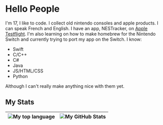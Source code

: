 # Hello People
I'm 17, I like to code. I collect old nintendo consoles and apple products. I can speak French and English. I have an app, NESTracker, on [Apple Testflight](https://testflight.apple.com/join/wwep90dI). I'm also learning on how to make homebrew for the Nintendo Switch and currently trying to port my app on the Switch.
I know:
- Swift
- C/C++
- C#
- Java
- JS/HTML/CSS
- Python
  
Although I can't really make anything nice with them yet.

## My Stats
|![My top language](https://github-readme-stats.vercel.app/api/top-langs/?username=Techtronis&show_icons=true&title_color=4F8CC9&text_color=9f9f9f&bg_color=00000000&hide_border=true&icon_color=00000000&count_private=true)|![My GitHub Stats](https://github-readme-stats.vercel.app/api?username=Techtronis&show_icons=true&title_color=4F8CC9&text_color=9f9f9f&bg_color=00000000&hide_border=true&icon_color=4F8CC9&count_private=true&show_icons=true)|
|-|-|
